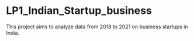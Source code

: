 # LP1_Indian_Startup_business
This project aims to analyze data from 2018 to 2021 on business startups in India.
